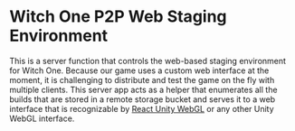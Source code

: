 # Witch One P2P Web Staging Environment

This is a server function that controls the web-based staging environment for Witch One.
Because our game uses a custom web interface at the moment, it is challenging to distribute and test the game on the fly with multiple clients.
This server app acts as a helper that enumerates all the builds that are stored in a remote storage bucket and serves it to a web interface that is recognizable by [React Unity WebGL](https://react-unity-webgl.dev/) or any other Unity WebGL interface.
